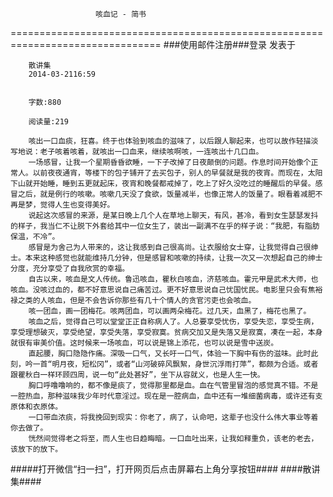                        咳血记 - 简书
================================================================================
###使用邮件注册###登录        发表于


        
        散讲集
        2014-03-2116:59


        字数:880

        阅读量:219

        咳出一口血痰，狂喜。终于也体验到咳血的滋味了，以后跟人聊起来，也可以故作轻描淡写地说：老子咳着咳着，就咳出一口血来，继续咳啊咳，一连咳出十几口血。
        一场感冒，让我一个星期昏昏欲睡，一下子改掉了日夜颠倒的问题。作息时间开始像个正常人。以前夜夜通宵，等楼下的包子铺开了去买包子，别人的早餐就是我的夜宵。而现在，太阳下山就开始睡，睡到五更就起床，夜宵和晚餐都戒掉了，吃上了好久没吃过的睡醒后的早餐。感冒之后，就是例行的咳嗽。咳嗽几天没了食欲，饭量减半，也像正常人的饭量了。眼看着减肥不再是梦，觉得人生也变得美好。
        说起这次感冒的来源，是某日晚上几个人在草地上聊天，有风，甚冷，看到女生瑟瑟发抖的样子，我当仁不让脱下外套给其中一位女生了，装出一副满不在乎的样子说：“我肥，有脂肪保温，不冷”。
        感冒是为舍己为人带来的，这让我感到自己很高尚。让衣服给女士穿，让我觉得自己很绅士。本来这种感觉也就能维持几分钟，但是感冒和咳嗽的持续，让我一次又一次想起自己的绅士分度，充分享受了自我欣赏的幸福。
        自古以来，咳血是文人传统。鲁迅咳血，瞿秋白咳血，济慈咳血。霍元甲是武术大师，也咳血。没咳过血的，都不好意思说自己痛苦过。更不好意思说自己忧国忧民。电影里只会有焦裕禄之类的人咳血，但是不会告诉你那些有几十个情人的贪官污吏也会咳血。
        咳一团血，画一团梅花。咳两团血，可以画两朵梅花。过几天，血黑了，梅花也黑了。
        咳血之后，觉得自己可以堂堂正正自称病人了。人总要享受忧伤，享受失恋，享受生病，享受理想破灭，享受绝望，享受失落，享受寂寞。贫病交加又是失落又是寂寞，凑在一起，本身就很有审美价值。这时候来一场咳血，可以说是锦上添花，也可以说是雪中送炭。
        直起腰，胸口隐隐作痛。深吸一口气，又长吁一口气，体验一下胸中有伤的滋味。此时此刻，吟一首“明月夜，短松冈”，或者“山河破碎风飘絮，身世沉浮雨打萍”，都颇为合适。或者跟瞿秋白一样环顾四周，说一句“此处甚好”，坐下从容就义，也是人生一快。
        胸口呼噜噜响的，都不像是痰了，觉得那里都是血。血在气管里冒泡的感觉真不错。不是一腔热血，那种滋味我少年时代意淫过。现在是一腔病血，血中还有一堆细菌病毒，或许还有支原体和衣原体。
        一口带血浓痰，将我挽回到现实：你老了，病了，认命吧，这辈子也没什么伟大事业等着你去做了。
        恍然间觉得老之将至，而人生也日趋晦暗。一口血吐出来，让我如释重负，该老的老去，该放下的放下。
#####打开微信“扫一扫”，打开网页后点击屏幕右上角分享按钮####
        ####散讲集####
      